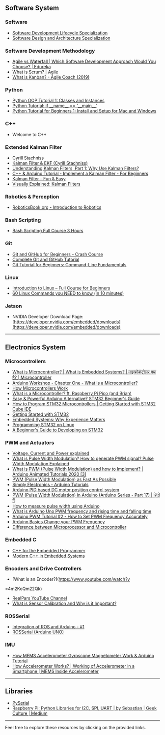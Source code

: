 
## Software System

### Software

- [Software Development Lifecycle Specialization](https://www.coursera.org/specializations/software-development-lifecycle)
- [Software Design and Architecture Specialization](https://www.coursera.org/specializations/software-design-architecture)

### Software Development Methodology

- [Agile vs Waterfall | Which Software Development Approach Would You Choose? | Edureka](https://www.youtube.com/watch?v=rgAyKhbL9N4)
- [What is Scrum? | Agile](https://www.youtube.com/watch?v=XU0llRltyFM)
- [What is Kanban? - Agile Coach (2019)](https://www.youtube.com/watch?v=tXuxNlnr6fo)

### Python

- [Python OOP Tutorial 1: Classes and Instances](https://www.youtube.com/watch?v=ZDa-Z5JzLYM)
- [Python Tutorial: if \_\_name\_\_ == '\_\_main\_\_'](https://www.youtube.com/watch?v=sugvnHA7ElY)
- [Python Tutorial for Beginners 1: Install and Setup for Mac and Windows](https://www.youtube.com/watch?v=YYXdXT2l-Gg)

### C++

- Welcome to C++

### Extended Kalman Filter

- Cyrill Stachniss
- [Kalman Filter & EKF (Cyrill Stachniss)](https://www.youtube.com/watch?v=CaCcOwJPytQ)
- [Understanding Kalman Filters, Part 1: Why Use Kalman Filters?](https://www.youtube.com/watch?v=CaCcOwJPytQ)
- [C++ & Arduino Tutorial - Implement a Kalman Filter - For Beginners](https://www.youtube.com/watch?v=3HjO_RGIjCU)
- [Kalman Filter - Fun & Easy](https://www.youtube.com/watch?v=CaCcOwJPytQ)
- [Visually Explained: Kalman Filters](https://www.youtube.com/watch?v=CaCcOwJPytQ)

### Robotics & Perception

- [RoboticsBook.org - Introduction to Robotics](https://www.roboticsbook.org/intro.html)

### Bash Scripting

- [Bash Scripting Full Course 3 Hours](https://www.youtube.com/watch?v=e7BufAVwDiM)

### Git

- [Git and GitHub for Beginners - Crash Course](https://www.youtube.com/watch?v=RGOj5yH7evk)
- [Complete Git and GitHub Tutorial](https://www.youtube.com/watch?v=SWYqp7iY_Tc)
- [Git Tutorial for Beginners: Command-Line Fundamentals](https://www.youtube.com/watch?v=HVsySz-h9r4)

### Linux

- [Introduction to Linux – Full Course for Beginners](https://www.youtube.com/watch?v=wBp0Rb-ZJak)
- [60 Linux Commands you NEED to know (in 10 minutes)](https://www.youtube.com/watch?v=BMGixkvJ-6w)

### Jetson

- NVIDIA Developer Download Page: [https://developer.nvidia.com/embedded/downloads](https://developer.nvidia.com/embedded/downloads)

---

## Electronics System

### Microcontrollers

- [What is Microcontroller? | What is Embedded Systems? | माइक्रोकंट्रोलर क्या है? | Microcontroller](https://www.youtube.com/watch?v=hsaxOH19zT8)
- [Arduino Workshop - Chapter One - What is a Microcontroller?](https://www.youtube.com/watch?v=fCxzA9_kg6s)
- [How Microcontrollers Work](https://www.youtube.com/watch?v=RkwNtD8jlgc)
- [What is a Microcontroller? ft. Raspberry Pi Pico (and Brian)](https://www.youtube.com/watch?v=49bMkl38Ejs)
- [Easy & Powerful Arduino Alternative? STM32 Beginner's Guide](https://www.youtube.com/watch?v=hmAaMSzV5bQ)
- [How to Program STM32 Microcontrollers | Getting Started with STM32 Cube IDE](https://www.youtube.com/watch?v=km-v6eu9HVI)
- [Getting Started with STM32](https://olayiwolaayinde.medium.com/getting-started-with-stm32-23139d3401b8)
- [Embedded Systems: Why Experience Matters](https://olayiwolaayinde.medium.com/embedded-systems-why-experience-matters-3343832e4408)
- [Programming STM32 on Linux](https://olayiwolaayinde.medium.com/programming-stm32-on-linux-d6a6ee7a8d8d)
- [A Beginner's Guide to Developing on STM32](https://medium.com/theteammavericks/a-beginners-guide-to-developing-on-stm32-b7fd38966aa0)

### PWM and Actuators

- [Voltage, Current and Power explained](https://www.youtube.com/watch?v=xEVweziP9Ew)
- [What is Pulse Width Modulation? How to generate PWM signal? Pulse Width Modulation Explained](https://www.youtube.com/watch?v=dYRViNINDP8)
- [What is PWM (Pulse Width Modulation) and how to Implement? | Arduino Animated Tutorials 2020 [3]](https://www.youtube.com/watch?v=blbR5L2Kf_E)
- [PWM (Pulse Width Modulation) as Fast As Possible](https://www.youtube.com/watch?v=eryuk7R5Nuk)
- [Simply Electronics - Arduino Tutorials](https://www.youtube.com/watch?v=GQLED3gmONg&ab_channel=SimplyElectronics)
- [Arduino PID based DC motor position control system](https://www.youtube.com/watch?v=UR0hOmjaHp0)
- [PWM (Pulse Width Modulation) in Arduino (Arduino Series - Part 17) | हिंदी में](https://www.youtube.com/watch?v=UEpjlhBZRio)
- [How to measure pulse width using Arduino](https://www.youtube.com/watch?v=DEhMb5mFX7M)
- [What is Arduino Uno PWM frequency and rising time and falling time](https://www.youtube.com/watch?v=bAF0JxM4oWw)
- [Arduino PWM Tutorial #2 - How to Set PWM Frequency Accurately](https://www.youtube.com/watch?v=yw5SvA_t5Ik)
- [Arduino Basics Change your PWM Frequency](https://www.youtube.com/watch?v=VxXC6JPwtMo)
- [Difference between Microprocessor and Microcontroller](https://www.youtube.com/watch?v=KM4wL9mo7rY)

### Embedded C

- [C++ for the Embedded Programmer](https://www.youtube.com/watch?v=4eAKHfYvD_E)
- [Modern C++ in Embedded Systems](https://www.youtube.com/watch?v=YnWhqhNdYyk)

### Encoders and Drive Controllers

- [What is an Encoder?](https://www.youtube.com/watch?v

=4m2KoQm22Qk)
- [RealPars YouTube Channel](https://www.youtube.com/c/RealPars)
- [What is Sensor Calibration and Why is it Important?](https://www.youtube.com/watch?v=78czW8Gdvtw)

### ROSSerial

- [Integration of ROS and Arduino - #1](https://www.youtube.com/watch?v=3Oq59pvrRf8)
- [ROSSerial (Arduino UNO)](http://wiki.ros.org/rosserial_arduino/Tutorials/Arduino%20IDE%20Setup)

### IMU

- [How MEMS Accelerometer Gyroscope Magnetometer Work & Arduino Tutorial](https://www.youtube.com/watch?v=QzAvxLkkLew)
- [How Accelerometer Works? | Working of Accelerometer in a Smartphone | MEMS Inside Accelerometer](https://www.youtube.com/watch?v=1V-v6bkyXQQ)

---

## Libraries

- [PySerial](https://pyserial.readthedocs.io/en/latest/pyserial.html)
- [Raspberry Pi: Python Libraries for I2C, SPI, UART | by Sebastian | Geek Culture | Medium](https://sebastian-tobler.medium.com/raspberry-pi-python-libraries-for-i2c-spi-uart-835b625c4724)

---

Feel free to explore these resources by clicking on the provided links.
